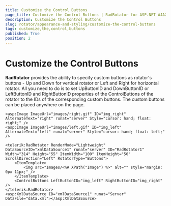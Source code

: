 ```yaml
---
title: Customize the Control Buttons
page_title: Customize the Control Buttons | RadRotator for ASP.NET AJAX Documentation
description: Customize the Control Buttons
slug: rotator/appearance-and-styling/customize-the-control-buttons
tags: customize,the,control,buttons
published: True
position: 2
---
```


# Customize the Control Buttons

**RadRotator** provides the ability to specify custom buttons as rotator's buttons - Up and Down for vertical rotator or Left and Right for horizontal rotator. All you need to do is to set UpButtonID and DownButtonID or LeftButtonID and RightButtonID properties of the ControlButtons of the rotator to the IDs of the corresponding custom buttons. The custom buttons can be placed anywhere on the page.

````ASP.NET
<asp:Image ImageUrl="images/right.gif" ID="img_right" AlternateText="right" runat="server" Style="cursor: hand; float: right;" />
<asp:Image ImageUrl="images/left.gif" ID="img_left" AlternateText="left" runat="server" Style="cursor: hand; float: left;" />
	
<telerik:RadRotator RenderMode="Lightweight" DataSourceID="xmlDataSource1" runat="server" ID="RadRotator1" Width="314" Height="55" ItemWidth="100" ItemHeight="50" ScrollDirection="Left" RotatorType="Buttons">
	<ItemTemplate>
		<img src="Images/<%# XPath("Image") %>" alt="" style="margin: 0px 11px;" />
	</ItemTemplate>
	<ControlButtons LeftButtonID="img_left" RightButtonID="img_right" />
</telerik:RadRotator>
<asp:XmlDataSource ID="xmlDataSource1" runat="Server" DataFile="data.xml"></asp:XmlDataSource>
````


